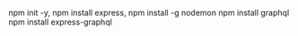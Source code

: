 npm init -y, npm install express, npm install -g nodemon npm install graphql npm install express-graphql
